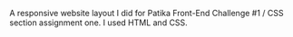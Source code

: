 A responsive website layout I did for Patika Front-End Challenge #1 / CSS section assignment one. I used HTML and CSS.
